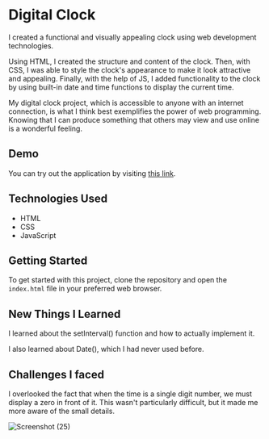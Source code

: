 # Digital Clock

I created a functional and visually appealing clock using web development technologies.

Using HTML, I created the structure and content of the clock. Then, with CSS, I was able to style the clock's appearance to make it look attractive and appealing. Finally, with the help of JS, I added functionality to the clock by using built-in date and time functions to display the current time.

My digital clock project, which is accessible to anyone with an internet connection, is what I think best exemplifies the power of web programming. Knowing that I can produce something that others may view and use online is a wonderful feeling.

## Demo

You can try out the application by visiting [this link](https://paribhandarkar.github.io/digital-clock/).

## Technologies Used

- HTML
- CSS
- JavaScript

## Getting Started

To get started with this project, clone the repository and open the `index.html` file in your preferred web browser.

## New Things I Learned

I learned about the setInterval() function and how to actually implement it.

I also learned about Date(), which I had never used before.

## Challenges I faced

I overlooked the fact that when the time is a single digit number, we must display a zero in front of it. This wasn't particularly difficult, but it made me more aware of the small details.

![Screenshot (25)](https://user-images.githubusercontent.com/76446574/235308053-1ce37139-ccf3-437f-8ffe-db328d13dea1.png)
